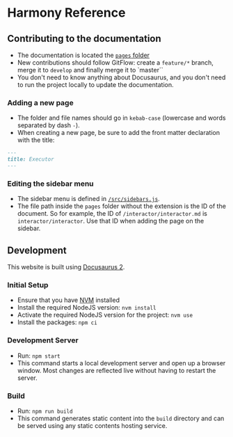 # Harmony Reference

## Contributing to the documentation

- The documentation is located the [`pages` folder](pages)
- New contributions should follow GitFlow: create a `feature/*` branch, merge it to `develop` and finally merge it to `master``
- You don't need to know anything about Docusaurus, and you don't need to run the project locally to update the documentation.

### Adding a new page

- The folder and file names should go in `kebab-case` (lowercase and words separated by dash `-`).
- When creating a new page, be sure to add the front matter declaration with the title:

```markdown
---
title: Executor
---
```

### Editing the sidebar menu

- The sidebar menu is defined in [`/src/sidebars.js`](src/sidebars.js).
- The file path inside the `pages` folder without the extension is the ID of the document. So for example, the ID of `/interactor/interactor.md` is `interactor/interactor`. Use that ID when adding the page on the sidebar.

## Development

This website is built using [Docusaurus 2](https://v2.docusaurus.io/).

### Initial Setup

- Ensure that you have [NVM](https://github.com/creationix/nvm) installed
- Install the required NodeJS version: `nvm install`
- Activate the required NodeJS version for the project: `nvm use`
- Install the packages: `npm ci`

### Development Server

- Run: `npm start`
- This command starts a local development server and open up a browser window. Most changes are reflected live without having to restart the server.

### Build

- Run: `npm run build`
- This command generates static content into the `build` directory and can be served using any static contents hosting service.
